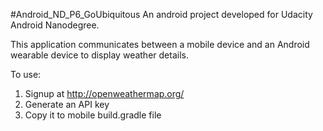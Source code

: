 #Android_ND_P6_GoUbiquitous
An android project developed for Udacity Android Nanodegree.

This application communicates between a mobile device and an Android wearable device to display weather details.

To use:<br>
1. Signup at http://openweathermap.org/<br>
2. Generate an API key<br>
3. Copy it to mobile build.gradle file
